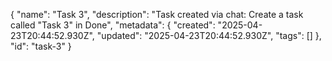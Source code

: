 {
  "name": "Task 3",
  "description": "Task created via chat: Create a task called \"Task 3\" in Done",
  "metadata": {
    "created": "2025-04-23T20:44:52.930Z",
    "updated": "2025-04-23T20:44:52.930Z",
    "tags": []
  },
  "id": "task-3"
}